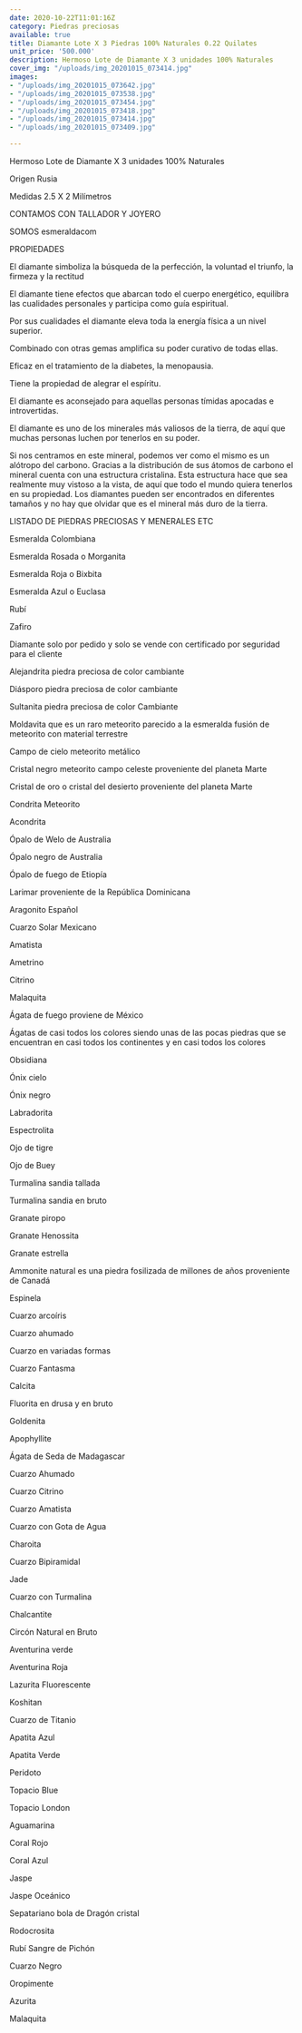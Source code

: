 ```yaml
---
date: 2020-10-22T11:01:16Z
category: Piedras preciosas
available: true
title: Diamante Lote X 3 Piedras 100% Naturales 0.22 Quilates
unit_price: '500.000'
description: Hermoso Lote de Diamante X 3 unidades 100% Naturales
cover_img: "/uploads/img_20201015_073414.jpg"
images:
- "/uploads/img_20201015_073642.jpg"
- "/uploads/img_20201015_073538.jpg"
- "/uploads/img_20201015_073454.jpg"
- "/uploads/img_20201015_073418.jpg"
- "/uploads/img_20201015_073414.jpg"
- "/uploads/img_20201015_073409.jpg"

---
```

Hermoso Lote de Diamante X 3 unidades 100% Naturales

Origen Rusia

Medidas 2.5 X 2 Milímetros

CONTAMOS CON TALLADOR Y JOYERO

SOMOS esmeraldacom

PROPIEDADES 

El diamante simboliza la búsqueda de la perfección, la voluntad el triunfo, la firmeza y la rectitud

El diamante tiene efectos que abarcan todo el cuerpo energético, equilibra las cualidades personales y participa como guía espiritual.

Por sus cualidades el diamante eleva toda la energía física a un nivel superior.

Combinado con otras gemas amplifica su poder curativo de todas ellas.

Eficaz en el tratamiento de la diabetes, la menopausia.

Tiene la propiedad de alegrar el espíritu.

El diamante es aconsejado para aquellas personas tímidas apocadas e introvertidas.

El diamante es uno de los minerales más valiosos de la tierra, de aquí que muchas personas luchen por tenerlos en su poder.

Si nos centramos en este mineral, podemos ver como el mismo es un alótropo del carbono. Gracias a la distribución de sus átomos de carbono el mineral cuenta con una estructura cristalina. Esta estructura hace que sea realmente muy vistoso a la vista, de aquí que todo el mundo quiera tenerlos en su propiedad. Los diamantes pueden ser encontrados en diferentes tamaños y no hay que olvidar que es el mineral más duro de la tierra.

LISTADO DE PIEDRAS PRECIOSAS Y MENERALES ETC

Esmeralda Colombiana 

Esmeralda Rosada o Morganita

Esmeralda Roja o Bixbita

Esmeralda Azul o Euclasa 

Rubí 

Zafiro 

Diamante solo por pedido y solo se vende con certificado por seguridad para el cliente

Alejandrita piedra preciosa de color cambiante 

Diásporo piedra preciosa de color cambiante 

Sultanita piedra preciosa de color Cambiante 

Moldavita que es un raro meteorito parecido a la esmeralda fusión de meteorito con material terrestre 

Campo de cielo meteorito metálico 

Cristal negro meteorito campo celeste proveniente del planeta Marte 

Cristal de oro o cristal del desierto proveniente del planeta Marte 

Condrita Meteorito 

Acondrita 

Ópalo de Welo de Australia 

Ópalo negro de Australia 

Ópalo de fuego de Etiopía 

Larimar proveniente de la República Dominicana 

Aragonito Español 

Cuarzo Solar Mexicano 

Amatista 

Ametrino 

Citrino 

Malaquita 

Ágata de fuego proviene de México 

Ágatas de casi todos los colores siendo unas de las pocas piedras que se encuentran en casi todos los continentes y en casi todos los colores 

Obsidiana 

Ónix cielo 

Ónix negro 

Labradorita 

Espectrolita

Ojo de tigre 

Ojo de Buey

Turmalina sandia tallada 

Turmalina sandia en bruto 

Granate piropo 

Granate Henossita

Granate estrella 

Ammonite natural es una piedra fosilizada de millones de años proveniente de Canadá 

Espinela 

Cuarzo arcoíris 

Cuarzo ahumado 

Cuarzo en variadas formas 

Cuarzo Fantasma 

Calcita 

Fluorita en drusa y en bruto 

Goldenita 

Apophyllite 

Ágata de Seda de Madagascar 

Cuarzo Ahumado 

Cuarzo Citrino 

Cuarzo Amatista 

Cuarzo con Gota de Agua 

Charoita 

Cuarzo Bipiramidal 

Jade 

Cuarzo con Turmalina

Chalcantite

Circón Natural en Bruto

Aventurina verde 

Aventurina Roja

Lazurita Fluorescente 

Koshitan

Cuarzo de Titanio

Apatita Azul 

Apatita Verde 

Peridoto

Topacio Blue 

Topacio London

Aguamarina 

Coral Rojo 

Coral Azul 

Jaspe 

Jaspe Oceánico 

Sepatariano bola de Dragón cristal 

Rodocrosita 

Rubí Sangre de Pichón 

Cuarzo Negro 

Oropimente 

Azurita 

Malaquita
